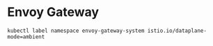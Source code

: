 # Envoy Gateway

```
kubectl label namespace envoy-gateway-system istio.io/dataplane-mode=ambient
```